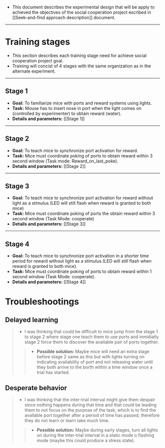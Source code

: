 
+ This document describes the experimental design that will be apply to achieved the objectives of the social cooperation project escribed in [[Seek-and-find approach description]] document.

----

# Training stages

+ This section describes each training stage need for achieve social cooperation project goal.
+ Training will concist of 4 stages with the same organization as in the alternate experiment.


----



## Stage 1
 
+ **Goal:** To familiarize mice with ports and reward systems using lights.
+ **Task:** Mouse has to insert nose in port when the light comes on (controlled by experimenter) to obtain reward (water).
+ **Details and parameters:** [[Stage 1]]

----


## Stage 2

+ **Goal:** To teach mice to synchronize port activation for reward.
+ **Task:** Mice must coordinate poking of ports to obtain reward within 3 second window (Task mode: Reward_on_last_poke).
+ **Details and parameters:** [[Stage 2]]

----


## Stage 3

+ **Goal:** To teach mice to synchronize port activation for reward without light as a stimulus (LED will still flash when reward is granted to both mice)
+ **Task:** Mice must coordinate poking of ports the obtain reward within 3 second window (Task Mode: cooperate)
+ **Details and parameters:** [[Stage 3]]

----


## Stage 4

+ **Goal:** To teach mice to synchronize port activation in a shorter time period for reward without light as a stimulus.(LED will still flash when reward is granted to both mice).
+ **Task:** Mice must coordinate poking of ports to obtain reward within 1 second window (Task Mode: cooperate).
+ **Details and parameters:** [[Stage 4]]



# Troubleshootings

## Delayed learning

> + I was thinking that could be difficult to mice jump from the stage 1 to stage 2 where stage one teach them to use ports and inmidiatly stage 2 force them to discover the available pair of ports together.
>> + **Possible solution:** Maybe mice will need an extra stage before stage 2 same as this but with lights turning on indicating availability of port and not releasing water until they both arrive to the borth within a time window once a trial has started.

## Desperate behavior

> + I was thinking that the inter-trial interval might give them despair since nothing happens during that time and that could be leading them to not focus on the purpose of the task, which is to find the available port together after a period of time has passed, therefore they do not learn or learn take much time.
>> + **Possible solution:** Maybe during early stages, turn all lights on during the inter-trial interval in a static mode o flashing mode (maybe this could produce a stress state).